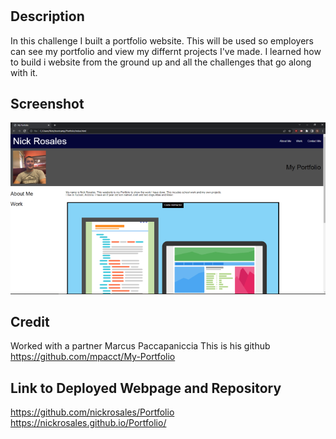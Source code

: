 # <My Portfolio>

## Description

In this challenge I built a portfolio website. This will be used so employers can see my portfolio and view my differnt projects I've made.  I learned how to build i website from the ground up and all the challenges that go along with it. 

## Screenshot

![screenshot of page](assets/images/portfolioSS1.PNG)

## Credit

Worked with a partner Marcus Paccapaniccia 
This is his github https://github.com/mpacct/My-Portfolio

## Link to Deployed Webpage and Repository

https://github.com/nickrosales/Portfolio
https://nickrosales.github.io/Portfolio/